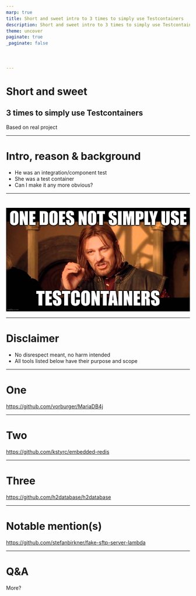 ```yaml
---
marp: true
title: Short and sweet intro to 3 times to simply use Testcontainers
description: Short and sweet intro to 3 times to simply use Testcontainers
theme: uncover
paginate: true
_paginate: false



---
```


# Short and sweet

## 3 times to simply use Testcontainers

Based on real project

---

# Intro, reason & background

* He was an integration/component test
* She was a test container
* Can I make it any more obvious?

---

# 

![images/8vj9bf.jpg](images/8vj9bf.jpg)

---

# Disclaimer

* No disrespect meant, no harm intended
* All tools listed below have their purpose and scope

---

# One

https://github.com/vorburger/MariaDB4j

<!-- Download binaries from official task via Ant wrapped in Maven, Win/*nix only -->

---

# Two

https://github.com/kstyrc/embedded-redis

<!-- Download outdated binaries from GitHub, no native aarch64 for M1/2/3 -->

---

# Three

https://github.com/h2database/h2database

<!-- Misconfiguration lead to H2 being used in PROD -->

<!-- No stored procedure support -->

---

# Notable mention(s)

https://github.com/stefanbirkner/fake-sftp-server-lambda

<!-- atmoz:sftp, not runnable in Openshift oob -->

---

# Q&A

More?

